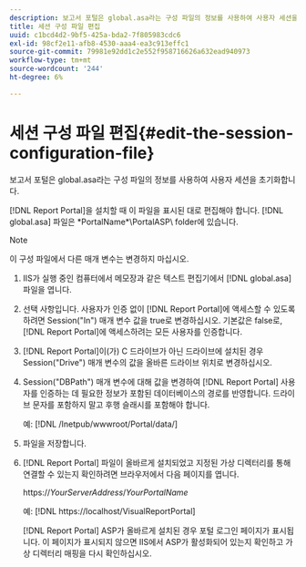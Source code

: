 ```yaml
---
description: 보고서 포털은 global.asa라는 구성 파일의 정보를 사용하여 사용자 세션을 초기화합니다.
title: 세션 구성 파일 편집
uuid: c1bcd4d2-9bf5-425a-bda2-7f805983cdc6
exl-id: 98cf2e11-afb8-4530-aaa4-ea3c913effc1
source-git-commit: 79981e92dd1c2e552f958716626a632ead940973
workflow-type: tm+mt
source-wordcount: '244'
ht-degree: 6%

---
```


# 세션 구성 파일 편집{#edit-the-session-configuration-file}

보고서 포털은 global.asa라는 구성 파일의 정보를 사용하여 사용자 세션을 초기화합니다.

[!DNL Report Portal]을 설치할 때 이 파일을 표시된 대로 편집해야 합니다. [!DNL global.asa] 파일은 \*PortalName*\PortalASP\ folder에 있습니다.

>[!NOTE]
>
>이 구성 파일에서 다른 매개 변수는 변경하지 마십시오.

1. IIS가 실행 중인 컴퓨터에서 메모장과 같은 텍스트 편집기에서 [!DNL global.asa] 파일을 엽니다.
1. 선택 사항입니다. 사용자가 인증 없이 [!DNL Report Portal]에 액세스할 수 있도록 하려면 Session(&quot;In&quot;) 매개 변수 값을 true로 변경하십시오. 기본값은 false로, [!DNL Report Portal]에 액세스하려는 모든 사용자를 인증합니다.
1. [!DNL Report Portal]이(가) C 드라이브가 아닌 드라이브에 설치된 경우 Session(&quot;Drive&quot;) 매개 변수의 값을 올바른 드라이브 위치로 변경하십시오.
1. Session(&quot;DBPath&quot;) 매개 변수에 대해 값을 변경하여 [!DNL Report Portal] 사용자를 인증하는 데 필요한 정보가 포함된 데이터베이스의 경로를 반영합니다. 드라이브 문자를 포함하지 말고 후행 슬래시를 포함해야 합니다.

   예: [!DNL /Inetpub/wwwroot/Portal/data/]

1. 파일을 저장합니다.
1. [!DNL Report Portal] 파일이 올바르게 설치되었고 지정된 가상 디렉터리를 통해 연결할 수 있는지 확인하려면 브라우저에서 다음 페이지를 엽니다.

   https://*YourServerAddress*/*YourPortalName*

   예: [!DNL https://localhost/VisualReportPortal]

   [!DNL Report Portal] ASP가 올바르게 설치된 경우 포털 로그인 페이지가 표시됩니다. 이 페이지가 표시되지 않으면 IIS에서 ASP가 활성화되어 있는지 확인하고 가상 디렉터리 매핑을 다시 확인하십시오.
